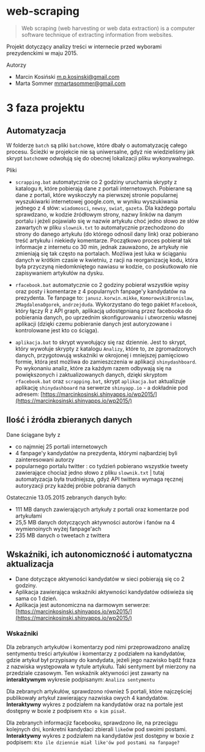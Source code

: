 # web-scraping


> Web scraping (web harvesting or web data extraction) is a computer software technique of extracting information from websites.


Projekt dotyczący analizy treści w internecie przed wyborami prezydenckimi w maju 2015.

Autorzy

- Marcin Kosiński m.p.kosinski@gmail.com
- Marta Sommer mmartasommer@gmail.com


# 3 faza projektu

## Automatyzacja

W folderze `batch` są pliki `batch`owe, które dbały o automatyzację całego procesu. Ścieżki w projekcie nie są uniwersalne, gdyż nie wiedzieliśmy jak skrypt `batch`owe odwołują się do obecnej lokalizacji pliku wykonywalnego. 

Pliki 

- `scrapping.bat` automatycznie co 2 godziny uruchamia skrypty z katalogu `R`, które pobierają dane z portali internetowych. Pobierane są dane z portali, które wyskoczyły na pierwszej stronie popularnej wyszukiwarki internetowej google.com, w wyniku wyszukiwania jednego z 4 słów: `wiadomosci`, `newsy`, `swiat`, `gazeta`. Dla każdego portalu sprawdzano, w kodzie źródłowym strony, nazwy linków na danym portalu i jeżeli pojawiało się w nazwie artykułu choć jedno słowo ze słów zawartych w pliku `slownik.txt` to automatycznie przechodzono do strony do danego artykułu (do którego odnosil dany link) oraz pobierano treść artykułu i niekiedy komentarze. Początkowo proces pobierał tak informacje z internetu co 30 min, jednak zauważono, że artykuły nie zmieniają się tak często na portalach. Możliwa jest luka w ściąganiu danych w krótkim czasie w kwietniu, z racji na reorganizację kodu, która była przyczyną niedomkniętego nawiasu w kodzie, co poskutkowało nie zapisywaniem artykułów na dysku.

- `rfacebook.bat` automatycznie co 2 godziny pobierał wszystkie wpisy oraz posty i komentarze z 4 popularnych fanpage'y kandydatów na prezydenta. Te fanpage to: `janusz.korwin.mikke`, `KomorowskiBronislaw`, `2MagdalenaOgorek`, `andrzejduda`. Wykorzystano do tego pakiet `Rfacebook`, który łączy R z API graph, aplikacją udostępnianą przez facebooka do pobierania danych, po uprzednim skonfigurowaniu i utworzeniu własnej aplikacji (dzięki czemu pobieranie danych jest autoryzowane i kontrolowane jest kto co ściąga).

- `aplikacja.bat` to skrypt wywołujący się raz dziennie. Jest to skrypt, który wywołuje skrypty z katalogu `Analizy`, które to, ze zgromadzonych danych, przygotowują wskaźniki w okrojonej i mniejszej pamięciowo formie, która jest możliwa do zamieszczenia w aplikacji `shinydashboard`. Po wykonaniu analiz, które za każdym razem odbywają się na powiększonych i zaktualizowanych danych, dzięki skryptom `rfacebook.bat` oraz `scrapping.bat`, skrypt `aplikacja.bat` aktualizuje aplikację `shinydashboard` na serwerze `shinyapp.io` - a dokładnie pod adresem: [https://marcinkosinski.shinyapps.io/wp2015/](https://marcinkosinski.shinyapps.io/wp2015/)


## Ilość i źródła zbieranych danych

Dane ściągane były z

- co najmniej 25 portali internetowych
- 4 fanpage'y kandydatów na prezydenta, którymi najbardziej byli zainteresowani autorzy
- popularnego portalu twitter : co tydzień pobierano wszystkie tweety zawierające chociaż jedno słowo z pliku `slownik.txt` | tutaj automatyzacja była trudniejsza, gdyż API twittera wymaga ręcznej autoryzacji przy każdej próbie pobrania danych

Ostatecznie 13.05.2015 zebranych danych było:

- 111 MB danych zawierających artykuły z portali oraz komentarze pod artykułami
- 25,5 MB danych dotyczących aktywności autorów i fanów na 4 wymienoinych wyżej fanpage'ach
- 235 MB danych o tweetach z twittera


## Wskaźniki, ich autonomiczność i automatyczna aktualizacja

- Dane dotyczące aktywności kandydatów w sieci pobierają się co 2 godziny. 
- Aplikacja zawierająca wskaźniki aktywności kandydatów odświeża się sama co 1 dzień. 
- Aplikacja jest autonomiczna na darmowym serwerze: [https://marcinkosinski.shinyapps.io/wp2015/](https://marcinkosinski.shinyapps.io/wp2015/)


### Wskaźniki

Dla zebranych artykułów i komentarzy pod nimi przeprowadzono analizę sentymentu treści artykułów i komentarzy z podziałem na kandydatów, gdzie artykuł był przypisany do kandydata, jeżeli jego nazwisko bądź fraza z nazwiska występowała w tytule artykułu. Taki sentyment był mierzony na przedziale czasowym. Ten wskaźnik aktywności jest zawarty na **interaktywnym** wykresie podpisanym: `Analiza sentymentu`

Dla zebranych artykułów, sprawdzono również 5 portali, które najczęściej publikowały artykuł zawierający nazwiska owych 4 kandydatów. **Interaktywny** wykres z podziałem na kandydatów oraz na portale jest dostępny w boxie z podpisem `Kto o kim pisał`.

Dla zebranych informacjiz facebooku, sprawdzono ile, na przeciągu kolejnych dni, konkretni kandydaci zbierali `like`ów pod swoimi postami. **Interaktywny** wykres z podziałem na kandydatów jest dostępny w boxie z podpisem: `Kto ile dziennie miał like'ów pod postami na fanpage?`